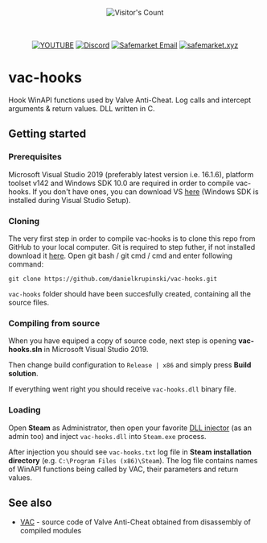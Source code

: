 <br/><br/>
<div align="center"> 
  <img src="https://profile-counter.glitch.me/Zhodisov/count.svg" alt="Visitor's Count" />
</div>
<br/><br/>

<div align="center">
  
[![YOUTUBE](https://img.shields.io/badge/Youtube-fc0000?style=for-the-badge&logo=YOUTUBE&logoColor=white)](https://www.youtube.com/@Jodis974)
[![Discord](https://img.shields.io/badge/Discord-6a85b9?style=for-the-badge&logo=discord&logoColor=white)](https://safemarket.xyz/discord)
[![Safemarket Email](https://img.shields.io/badge/safemarket_email-333333?style=for-the-badge&logo=gmail&logoColor=red)](mailto:support-checkout@safemarket.xyz)
[![safemarket.xyz](https://img.shields.io/badge/safemarket.xyz-0077B5?style=for-the-badge&logo=internet&logoColor=white)](https://safemarket.xyz/)

</div>


# vac-hooks
Hook WinAPI functions used by Valve Anti-Cheat. Log calls and intercept arguments & return values. DLL written in C.

## Getting started

### Prerequisites
Microsoft Visual Studio 2019 (preferably latest version i.e. 16.1.6), platform toolset v142 and Windows SDK 10.0 are required in order to compile vac-hooks. If you don't have ones, you can download VS [here](https://visualstudio.microsoft.com/) (Windows SDK is installed during Visual Studio Setup).

### Cloning
The very first step in order to compile vac-hooks is to clone this repo from GitHub to your local computer. Git is required to step futher, if not installed download it [here](https://git-scm.com). Open git bash / git cmd / cmd and enter following command:
```
git clone https://github.com/danielkrupinski/vac-hooks.git
```
`vac-hooks` folder should have been succesfully created, containing all the source files.

### Compiling from source

When you have equiped a copy of source code, next step is opening **vac-hooks.sln** in Microsoft Visual Studio 2019.

Then change build configuration to `Release | x86` and simply press **Build solution**.

If everything went right you should receive `vac-hooks.dll`  binary file.

### Loading

Open **Steam** as Administrator, then open your favorite [DLL injector](https://en.wikipedia.org/wiki/DLL_injection) (as an admin too) and inject `vac-hooks.dll` into `Steam.exe` process.

After injection you should see `vac-hooks.txt` log file in **Steam installation directory** (e.g. `C:\Program Files (x86)\Steam`). The log file contains names of WinAPI functions being called by VAC, their parameters and return values.

## See also
- [VAC](https://github.com/danielkrupinski/vac) - source code of Valve Anti-Cheat obtained from disassembly of compiled modules